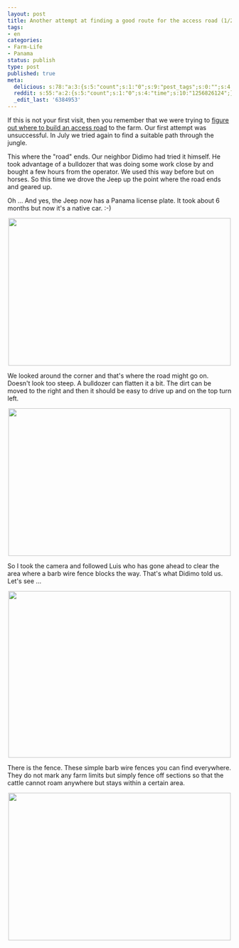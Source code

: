 ```yaml
---
layout: post
title: Another attempt at finding a good route for the access road (1/2)
tags:
- en
categories:
- Farm-Life
- Panama
status: publish
type: post
published: true
meta:
  delicious: s:78:"a:3:{s:5:"count";s:1:"0";s:9:"post_tags";s:0:"";s:4:"time";s:10:"1256826122";}";
  reddit: s:55:"a:2:{s:5:"count";s:1:"0";s:4:"time";s:10:"1256826124";}";
  _edit_last: '6384953'
---
```

If this is not your first visit, then you remember that we were trying to <a href="/2009/09/07/figuring-out-where-to-build-an-access-road.html">figure out where to build an access road</a> to the farm. Our first attempt was unsuccessful. In July we tried again to find a suitable path through the jungle.

This where the "road" ends. Our neighbor Didimo had tried it himself. He took advantage of a bulldozer that was doing some work close by and bought a few hours from the operator. We used this way before but on horses. So this time we drove the Jeep up the point where the road ends and geared up.

Oh ... And yes, the Jeep now has a Panama license plate. It took about 6 months but now it's a native car. :-)

<a href="http://www.flickr.com/photos/34665899@N00/3927771720" title="View '' on Flickr.com"><div style="text-align:center;"><img src="http://farm4.static.flickr.com/3464/3927771720_1a6ddafb17.jpg" alt="" border="0" width="500" height="332" /></div></a>

We looked around the corner and that's where the road might go on. Doesn't look too steep. A bulldozer can flatten it a bit. The dirt can be moved to the right and then it should be easy to drive up and on the top turn left.

<a href="http://www.flickr.com/photos/34665899@N00/3926988083" title="View '' on Flickr.com"><div style="text-align:center;"><img src="http://farm3.static.flickr.com/2527/3926988083_879a24af7e.jpg" alt="" border="0" width="500" height="332" /></div></a>

So I took the camera and followed Luis who has gone ahead to clear the area where a barb wire fence blocks the way. That's what Didimo told us. Let's see ...

<a href="http://www.flickr.com/photos/34665899@N00/3927737172" title="View '' on Flickr.com"><div style="text-align:center;"><img src="http://farm3.static.flickr.com/2519/3927737172_dac4574d31.jpg" alt="" border="0" width="500" height="375" /></div></a>

There is the fence. These simple barb wire fences you can find everywhere. They do not mark any farm limits but simply fence off sections so that the cattle cannot roam anywhere but stays within a certain area.

<a href="http://www.flickr.com/photos/34665899@N00/3927767214" title="View '' on Flickr.com"><div style="text-align:center;"><img src="http://farm3.static.flickr.com/2580/3927767214_6eba15cb06.jpg" alt="" border="0" width="500" height="332" /></div></a>
